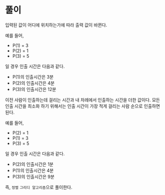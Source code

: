# 풀이

입력된 값이 어디에 위치하는가에 따라 출력 값이 바뀐다.

예를 들어,

- P(1) = 3
- P(2) = 1
- P(3) = 5

일 경우 인출 시간은 다음과 같다.

- P(1)의 인출시간은 3분
- P(2)의 인출시간은 4분
- P(3)의 인출시간은 12분

이전 사람이 인출하는데 걸리는 시간과 내 차례에서 인출하는 시간을 더한 값이다. 모든 인출 시간을 최소화 하기 위해서는 인출 시간이 가장 적게 걸리는 사람 순으로 인출하면 된다.

예를 들어,

- P(2) = 1
- P(1) = 3
- P(3) = 5

일 경우 인출 시간은 다음과 같다.

- P(2)의 인출시간은 1분
- P(1)의 인출시간은 4분
- P(3)의 인출시간은 9분

즉, `정렬` `그리디 알고리즘`으로 풀이한다.